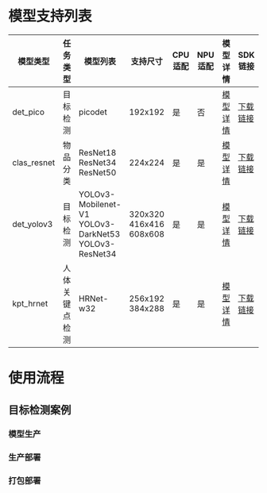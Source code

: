 # 模型支持列表

|模型类型|任务类型|模型列表|支持尺寸|CPU适配|NPU适配|模型详情|SDK链接|
|-|-|-|-|-|-|-|-|
|det_pico|目标检测|picodet|192x192|是|否|[模型详情](https://github.com/PaddlePaddle/PaddleDetection/tree/release/2.4/configs/picodet)|[下载链接](https://bj.bcebos.com/ppdeploy/ppdeploy1.0/PPDeploy1.0_picodet_PaddleDetection2.4_paddle2.2.2_Ver1.0.0.zip)|
|clas_resnet|物品分类|ResNet18<br>ResNet34<br>ResNet50|224x224|是|是|[模型详情](https://github.com/PaddlePaddle/PaddleClas/blob/release/2.5/docs/zh_CN/models/ImageNet1k/model_list.md#resnet-%E7%B3%BB%E5%88%97-1)|[下载链接](https://bj.bcebos.com/ppdeploy/ppdeploy1.0/PPDeploy1.0_resnet_PaddleClas2.5_Paddle2.2.2_Ver1.0.0.zip)|
|det_yolov3|目标检测|YOLOv3-Mobilenet-V1<br>YOLOv3-DarkNet53<br>YOLOv3-ResNet34|320x320<br>416x416<br>608x608|是|是|[模型详情](https://github.com/PaddlePaddle/PaddleDetection/tree/release/2.6/configs/yolov3#yolov3)|[下载链接](https://bj.bcebos.com/ppdeploy/ppdeploy1.0/PPDeploy1.0_yolov3_PaddleDetection2.6_Paddle2.2.2_Ver1.0.0.zip)|
|kpt_hrnet|人体关键点检测|HRNet-w32|256x192<br>384x288|是|是|[模型详情](https://github.com/PaddlePaddle/PaddleDetection/tree/release/2.6/configs/keypoint#%E6%A8%A1%E5%9E%8B%E5%BA%93)|[下载链接](https://bj.bcebos.com/ppdeploy/ppdeploy1.0/PPDeploy1.0_PoseDeploy_PaddleDetection2.6_Paddle2.2.2_Ver1.0.0.zip)|

# 使用流程

## 目标检测案例

### 模型生产

### 生产部署

### 打包部署